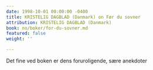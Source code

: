 ```yaml
---
date: 1998-10-01 00:00:00 -0400
title: KRISTELIG DAGBLAD (Danmark) on Før du sovner
attribution: KRISTELIG DAGBLAD (Danmark)
book: no/boker/for-du-sovner.md
featured: false
weight: ''

---
```

Det fine ved boken er dens foruroligende, sære anekdoter